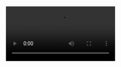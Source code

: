 <div align="center">

[<video src="i will fall in love.mp4" controls></video>](https://github.com/user-attachments/assets/7d67a64f-de9f-45f7-8e4f-36efef534f4f)



<!---
valentineserenade/valentineserenade is a ✨ special ✨ repository because its `README.md` (this file) appears on your GitHub profile.
You can click the Preview link to take a look at your changes.
--->
